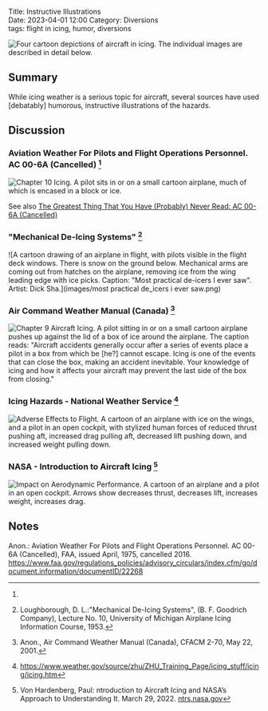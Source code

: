 Title: Instructive Illustrations  
Date: 2023-04-01 12:00
Category: Diversions  
tags: flight in icing, humor, diversions   

![Four cartoon depictions of aircraft in icing. 
The individual images are described in detail below. 
](images%2Finstructive_illustrations.png)  

## Summary  

While icing weather is a serious topic for aircraft, 
several sources have used [debatably] humorous,
instructive illustrations of the hazards.   

## Discussion  

### Aviation Weather For Pilots and Flight Operations Personnel. AC 00-6A (Cancelled) [^1]  

![Chapter 10 Icing. 
A pilot sits in or on a small cartoon airplane, 
much of which is encased in a block or ice.
](images%2Fac00-6a%2Ficing%20logo.png)  

See also [The Greatest Thing That You Have (Probably) Never Read: AC 00-6A (Cancelled)]({filename}ac00-6a.md)  

### "Mechanical De-Icing Systems" [^2]  

![A cartoon drawing of an airplane in flight, 
with pilots visible in the flight deck windows. 
There is snow on the ground below. 
Mechanical arms are coming out from hatches on the airplane, 
removing ice from the wing leading edge with ice picks. 
Caption: "Most practical de-icers I ever saw". Artist: Dick Sha.](images/most practical de_icers i ever saw.png)  

<!--
From Loughborough, D. L.:"Mechanical De-Icing Systems", (B. F. Goodrich Company), Lecture No. 10, University of Michigan Airplane Icing Information Course, 1953.  
There is no copyright noted, on the drawing or in the publication.
-->

### Air Command Weather Manual (Canada) [^3]  

![Chapter 9 Aircraft Icing. 
A pilot sitting in or on a small cartoon airplane pushes up against 
the lid of a box of ice around the airplane. 
The caption reads: 
"Aircraft accidents generally occur after a series of events place a pilot in a
box from which be [he?] cannot escape. Icing is one of the events that can close
the box, making an accident inevitable. Your knowledge of icing and how it
affects your aircraft may prevent the last side of the box from closing."](images%2FAir%20Command%20Weather%20Manual%2FChapter%209%20AIrcraft%20Icing.png)  

### Icing Hazards - National Weather Service [^4]  

![Adverse Effects to Flight. 
A cartoon of an airplane with ice on the wings, and a pilot in an open cockpit, 
with stylized human forces of reduced thrust pushing aft, 
increased drag pulling aft, 
decreased lift pushing down, and increased weight pulling down.](images/Force_Icing.png)  

### NASA - Introduction to Aircraft Icing [^5]  

![Impact on Aerodynamic Performance. 
A cartoon of an airplane and a pilot in an open cockpit. 
Arrows show decreases thrust, decreases lift, increases weight, increases drag.](images%2FNASA%20Hadenrberg%20ice%20effects.png)

## Notes  

[^1]:
Anon.: Aviation Weather For Pilots and Flight Operations Personnel. AC 00-6A (Cancelled), FAA, issued April, 1975, cancelled 2016. https://www.faa.gov/regulations_policies/advisory_circulars/index.cfm/go/document.information/documentID/22268  
[^2]: Loughborough, D. L.:"Mechanical De-Icing Systems", (B. F. Goodrich Company), Lecture No. 10, University of Michigan Airplane Icing Information Course, 1953.  
[^3]: Anon., Air Command Weather Manual (Canada), CFACM 2-70, May 22, 2001.  
[^4]: https://www.weather.gov/source/zhu/ZHU_Training_Page/icing_stuff/icing/icing.htm  
[^5]: Von Hardenberg, Paul: ntroduction to Aircraft Icing and NASA’s Approach to Understanding It. March 29, 2022. [ntrs.nasa.gov](https://ntrs.nasa.gov/citations/20220005049)  
